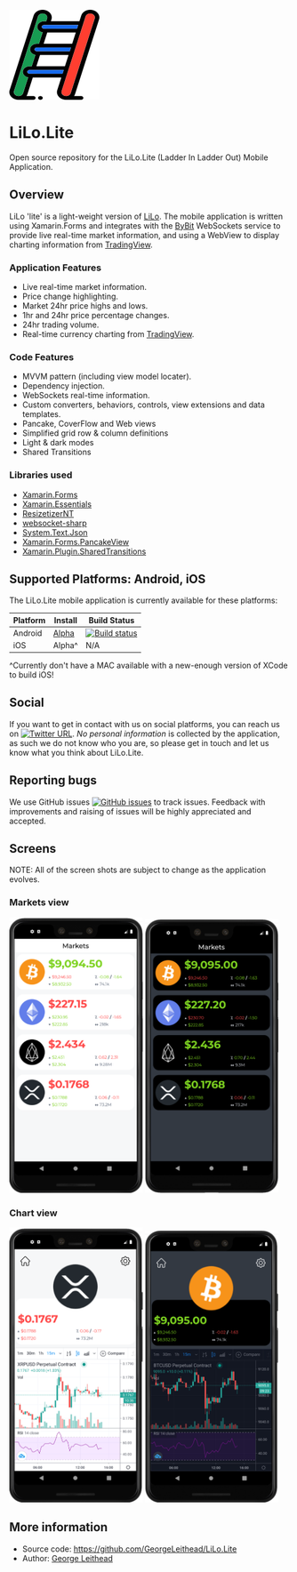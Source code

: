 ![LiLo](Screenshots/launcher_foreground.png "LiLo.Lite - logo")

# LiLo.Lite 
Open source repository for the LiLo.Lite (Ladder In Ladder Out) Mobile Application.

## Overview
LiLo 'lite' is a light-weight version of [LiLo](https://georgeleithead.github.io/LiLo_Public/).
The mobile application is written using Xamarin.Forms and integrates with the [ByBit](https://www.bybit.com) WebSockets service to provide live real-time market information, and using a WebView to display charting information from [TradingView](https://uk.tradingview.com/).

### Application Features
- Live real-time market information.
- Price change highlighting.
- Market 24hr price highs and lows.
- 1hr and 24hr price percentage changes.
- 24hr trading volume.
- Real-time currency charting from [TradingView](https://uk.tradingview.com/).

### Code Features
- MVVM pattern (including view model locater).
- Dependency injection.
- WebSockets real-time information.
- Custom converters, behaviors, controls, view extensions and data templates.
- Pancake, CoverFlow and Web views
- Simplified grid row & column definitions
- Light & dark modes
- Shared Transitions

### Libraries used
- [Xamarin.Forms](https://github.com/xamarin/Xamarin.Forms)
- [Xamarin.Essentials](https://github.com/xamarin/Essentials)
- [ResizetizerNT](https://github.com/Redth/ResizetizerNT)
- [websocket-sharp](https://github.com/PingmanTools/websocket-sharp/)
- [System.Text.Json](https://github.com/dotnet/corefx)
- [Xamarin.Forms.PancakeView](https://github.com/sthewissen/Xamarin.Forms.PancakeView)
- [Xamarin.Plugin.SharedTransitions](https://github.com/jsuarezruiz/Xamarin.Plugin.SharedTransitions)

## Supported Platforms: Android, iOS

The LiLo.Lite mobile application is currently available for these platforms:

| Platform | Install | Build Status |
| -------- | ------- | ------------ |
| Android  | [Alpha](https://install.appcenter.ms/users/george-internetwideworld.com/apps/LiLo.Lite.Android/releases/) | [![Build status](https://build.appcenter.ms/v0.1/apps/4a6daf54-3a40-41b5-b2b2-11f740b0b3c7/branches/master/badge)](https://appcenter.ms)       |
| iOS      | Alpha^ | N/A       |

^Currently don't have a MAC available with a new-enough version of XCode to build iOS!

## Social
If you want to get in contact with us on social platforms, you can reach us on [![Twitter URL](https://img.shields.io/twitter/url/https/twitter.com/LiLoMobileApp.svg?style=social&label=Follow%20%40LiLoMobileApp)](https://twitter.com/LiLoMobileApp).  *No personal information* is collected by the application, as such we do not know who you are, so please get in touch and let us know what you think about LiLo.Lite.

## Reporting bugs
We use GitHub issues [![GitHub issues](https://img.shields.io/github/issues/GeorgeLeithead/LiLo.Lite)](https://github.com/GeorgeLeithead/LiLo.Lite/issues) to track issues.  Feedback with improvements and raising of issues will be highly appreciated and accepted.

## Screens
NOTE: All of the screen shots are subject to change as the application evolves.

### Markets view
<img alt="Home view - Light theme" src="Screenshots/10.png" width="240" /> <img alt="Home view - Dark theme" src="Screenshots/11.png" width="240" /> 

### Chart view
<img alt="Chart view - Light theme" src="Screenshots/20.png" width="240" /> <img alt="Chart view - Dark theme" src="Screenshots/21.png" width="240" />

## More information
- Source code: https://github.com/GeorgeLeithead/LiLo.Lite
- Author: [George Leithead](https://twitter.com/GeorgeLeithead/)